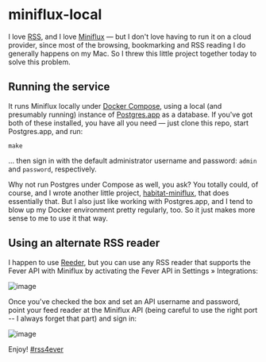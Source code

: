 # miniflux-local

I love [RSS](https://en.wikipedia.org/wiki/RSS), and I love
[Miniflux](https://miniflux.app/) &mdash; but I don't love having to run it on a cloud
provider, since most of the browsing, bookmarking and RSS reading I do generally happens
on my Mac. So I threw this little project together today to solve this problem.

## Running the service

It runs Miniflux locally under [Docker Compose](https://docs.docker.com/compose/), using a
local (and presumably running) instance of [Postgres.app](https://postgresapp.com/) as a
database. If you've got both of these installed, you have all you need &mdash; just clone
this repo, start Postgres.app, and run:

```
make
```

... then sign in with the default administrator username and password: `admin` and `password`, respectively.

Why not run Postgres under Compose as well, you ask? You totally could, of course, and I
wrote another little project,
[habitat-miniflux](https://github.com/cnunciato/habitat-miniflux), that does essentially
that. But I also just like working with Postgres.app, and I tend to blow up my Docker
environment pretty regularly, too. So it just makes more sense to me to use it that way.

## Using an alternate RSS reader

I happen to use [Reeder](https://reederapp.com/), but you can use any RSS reader that
supports the Fever API with Miniflux by activating the Fever API in Settings &raquo; Integrations:

![image](https://user-images.githubusercontent.com/274700/82695161-6d4b7a80-9c19-11ea-88a4-8bf66ec7de86.png)

Once you've checked the box and set an API username and password, point your feed reader at the Miniflux API (being careful to use the right port -- I always forget that part) and sign in:

![image](https://user-images.githubusercontent.com/274700/82695355-c5827c80-9c19-11ea-89a5-6e972f16cef0.png)

Enjoy! [#rss4ever](https://twitter.com/hashtag/rss4ever)
